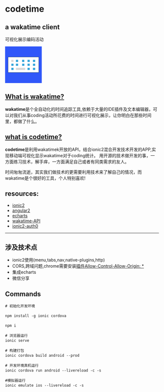 # codetime

## a wakatime client

可视化展示编码活动

![图标](./resources/ios/icon/icon-40%403x.png)

## [What is wakatime?](https://wakatime.com/about)

**wakatime**是个全自动化的时间追踪工具,依赖于大量的IDE插件及文本编辑器，可以对我们从事coding活动所花费的时间进行可视化展示，让你明白在那些时间里，都做了什么。

## [what is codetime?](http://1991421.cn)

**codetime**是利用wakatimek开放的API，结合ionic2混合开发技术开发的APP,实现移动端可视化显示wakatime对于coding统计。
用开源的技术做开发的事，一方面练习技术，解手痒，一方面满足自己或者有同类需求的友人。

时间匆匆流逝，其实我们做技术的更需要利用技术来了解自己的情况，而wakatime是个很好的工具，个人特别喜欢!


## resources:

- [ionic2](https://github.com/driftyco/ionic)
- [angular2](https://angular.io/)
- [echarts](http://echarts.baidu.com/)
- [wakatime-API](https://wakatime.com/developers)
- [ionic2-auth0](https://auth0.com/docs/quickstart/native/ionic2)


------
## 涉及技术点

+ ionic2使用(menu,tabs,nav,native-plugins,http)
+ CORS,跨域问题,chrome需要安装[插件Allow-Control-Allow-Origin: *](https://chrome.google.com/webstore/detail/allow-control-allow-origi/nlfbmbojpeacfghkpbjhddihlkkiljbi)
+ 集成echarts
+ 微信分享

## Commands

```
# 初始化开发环境

npm install -g ionic cordova

npm i

# 浏览器运行
ionic serve

# 构建打包
ionic cordova build android --prod 

# 开发环境真机运行
ionic cordova run android --livereload -c -s

#模拟器运行
ionic emulate ios --livereload -c -s

```
